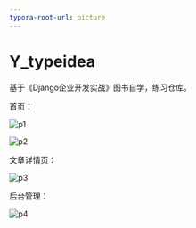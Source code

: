```yaml
---
typora-root-url: picture
---
```


# Y_typeidea
基于《Django企业开发实战》图书自学，练习仓库。

首页：

![p1](/1.png)



![p2](/2.png)

文章详情页：

![p3](/3.png)

后台管理：

![p4](/4.png)